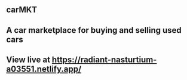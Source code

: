 ## carMKT

## A car marketplace for buying and selling used cars

## View live at https://radiant-nasturtium-a03551.netlify.app/
